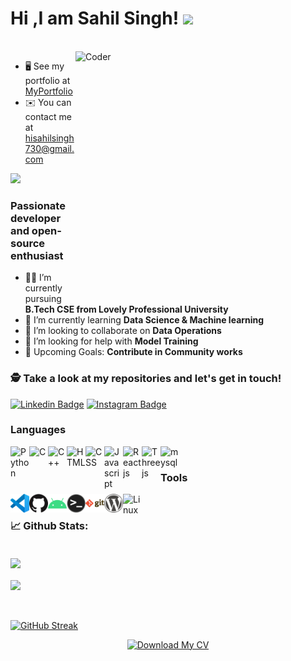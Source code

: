 
# Hi ,I am Sahil Singh! <img src="https://raw.githubusercontent.com/debdutgoswami/debdutgoswami/master/assets/gifs/Hi.gif" width="30px">
<br>
<img align="right" alt="Coder" width="400px" height="400px" src="https://user-images.githubusercontent.com/74038190/229223263-cf2e4b07-2615-4f87-9c38-e37600f8381a.gif" />

* 🖥️  See my portfolio at [MyPortfolio](https://sahil-portfolio-jet.vercel.app/)
* ✉️  You can contact me at [hisahilsingh730@gmail.com](mailto:hisahilsingh730@gmail.com)

![](https://komarev.com/ghpvc/?username=sahilsingh12221802&color=blue)<br>

### Passionate developer and open-source enthusiast<br>

- 👨‍🏭 I’m currently pursuing **B.Tech CSE from Lovely Professional University** <br>
- 🏫 I’m currently learning **Data Science & Machine learning** <br>
- 🙌 I’m looking to collaborate on **Data Operations** <br>
- 🤔 I’m looking for help with **Model Training**<br>
- 🥅 Upcoming Goals: **Contribute in Community works** <br>



### 🕵 Take a look at my repositories and let's get in touch!<br>


[![Linkedin Badge](https://img.shields.io/badge/-sahilsingh858-blue?style=flat-square&logo=Linkedin&logoColor=white&link=https://www.linkedin.com/in/sahilsingh858/)](https://www.linkedin.com/in/sahilsingh858/) 
[![Instagram Badge](https://img.shields.io/badge/-@s._.a._.h._.i._.l-E4405F?style=flat-square&logo=instagram&logoColor=white&link=https://www.instagram.com/s._.a._.h._.i._.l)](https://www.instagram.com/s._.a._.h._.i._.l) 
### Languages
<img align="left" alt="Python" width="30px" src="https://upload.wikimedia.org/wikipedia/commons/thumb/c/c3/Python-logo-notext.svg/800px-Python-logo-notext.svg.png" />
<img align="left" alt="C" width="30px" src="https://upload.wikimedia.org/wikipedia/commons/1/18/C_Programming_Language.svg" />
<img align="left" alt="C++" width="30px" src="https://upload.wikimedia.org/wikipedia/commons/thumb/1/18/ISO_C%2B%2B_Logo.svg/1200px-ISO_C%2B%2B_Logo.svg.png" />
<img align="left" alt="HTML" width="30px" src="https://upload.wikimedia.org/wikipedia/commons/thumb/6/61/HTML5_logo_and_wordmark.svg/1200px-HTML5_logo_and_wordmark.svg.png" />
<img align="left" alt="CSS" width="30px" src="https://upload.wikimedia.org/wikipedia/commons/thumb/d/d5/CSS3_logo_and_wordmark.svg/1200px-CSS3_logo_and_wordmark.svg.png" />
<img align="left" alt="Javascript" width="30px" src="https://upload.wikimedia.org/wikipedia/commons/thumb/b/ba/Javascript_badge.svg/1200px-Javascript_badge.svg.png" />
<img align="left" alt="Reactjs" width="30px" src="https://cdn.jsdelivr.net/gh/devicons/devicon/icons/react/react-original.svg" />
<img align="left" alt="Threejs" width="30px" src="https://cdn.jsdelivr.net/gh/devicons/devicon/icons/threejs/threejs-original.svg" />
<img align="left" alt="mysql" width="30px" src="https://cdn.jsdelivr.net/gh/devicons/devicon/icons/mysql/mysql-original.svg" /> <br>

### Tools
<img align="left" alt="Visual Studio Code" width="30px" src="https://raw.githubusercontent.com/github/explore/80688e429a7d4ef2fca1e82350fe8e3517d3494d/topics/visual-studio-code/visual-studio-code.png" />
<img align="left" alt="GitHub" width="30px" src="https://raw.githubusercontent.com/github/explore/78df643247d429f6cc873026c0622819ad797942/topics/github/github.png" />
<img align="left" alt="Android" width="30px" src="https://raw.githubusercontent.com/github/explore/80688e429a7d4ef2fca1e82350fe8e3517d3494d/topics/android/android.png" />
<img align="left" alt="Terminal" width="30px" src="https://raw.githubusercontent.com/github/explore/80688e429a7d4ef2fca1e82350fe8e3517d3494d/topics/terminal/terminal.png" />
<img align="left" alt="Terminal" width="30px" src="https://raw.githubusercontent.com/github/explore/80688e429a7d4ef2fca1e82350fe8e3517d3494d/topics/git/git.png" />
<img align="left" alt="Wordpress" width="30px" src="https://raw.githubusercontent.com/github/explore/80688e429a7d4ef2fca1e82350fe8e3517d3494d/topics/wordpress/wordpress.png" />
<img align="left" alt="Linux" width="30px" src="https://cdn.jsdelivr.net/gh/devicons/devicon/icons/linux/linux-original.svg" /><br>

### 📈 Github Stats:


<br>
<a href="https://github.com/sahilsingh12221802">
<img align="center" src="https://github-readme-stats.vercel.app/api?username=sahilsingh12221802&show_icons=true&include_all_commits=true&theme=midnight-purple&count_private=true">
</a>
<br><br>
<a href="https://github.com/remcohalman/github-readme-stats">
<img align="center" src="https://github-readme-stats.anuraghazra1.vercel.app/api/top-langs/?username=sahilsingh12221802&layout=compact&theme=midnight-purple" />
</a>
<br>
<br><br>

[![GitHub Streak](https://github-readme-streak-stats.herokuapp.com/?user=sahilsingh12221802&theme=midnight-purple)](https://git.io/streak-stats)


<div align="center">
  <a href="https://github.com/sahilsingh12221802/sahilsingh12221802/blob/main/Sahil%20Resume.pdf" download="Sahil Resume.pdf">
    <img src="https://github.com/sahilsingh12221802/sahilsingh12221802/blob/main/DownloadCVButton.png" alt="Download My CV" style="width: 300px;">
  </a>
</h1>
</div>

